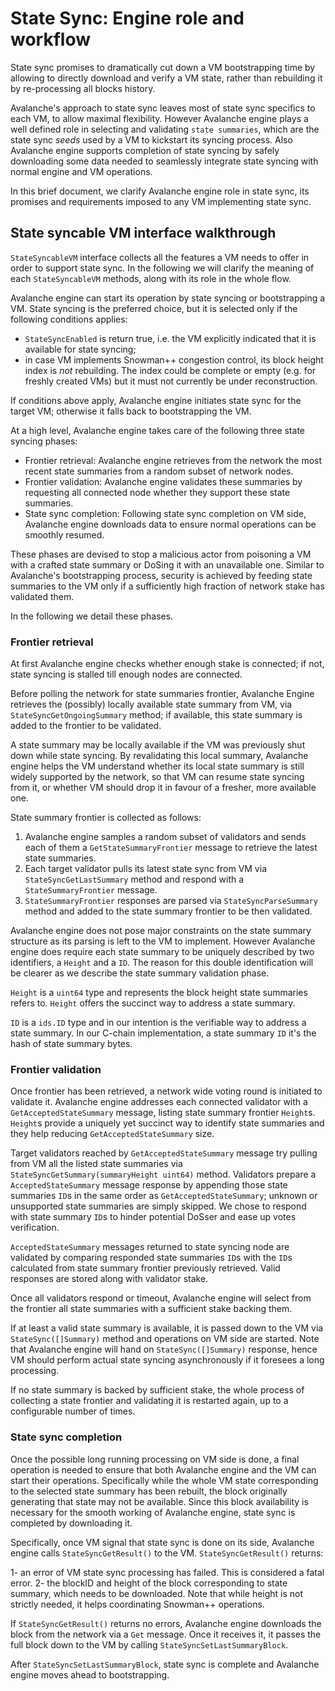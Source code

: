 # State Sync: Engine role and workflow

State sync promises to dramatically cut down a VM bootstrapping time by allowing to directly download and verify a VM state, rather than rebuilding it by re-processing all blocks history.

Avalanche's approach to state sync leaves most of state sync specifics to each VM, to allow maximal flexibility. However Avalanche engine plays a well defined role in selecting and validating `state summaries`, which are the state sync *seeds* used by a VM to kickstart its syncing process. Also Avalanche engine supports completion of state syncing by safely downloading some data needed to seamlessly integrate state syncing with normal engine and VM operations.

In this brief document, we clarify Avalanche engine role in state sync, its promises and requirements imposed to any VM implementing state sync.

## State syncable VM interface walkthrough

`StateSyncableVM` interface collects all the features a VM needs to offer in order to support state sync. In the following we will clarify the meaning of each `StateSyncableVM` methods, along with its role in the whole flow.

Avalanche engine can start its operation by state syncing or bootstrapping a VM. State syncing is the preferred choice, but it is selected only if the following conditions applies:

- `StateSyncEnabled` is return true, i.e. the VM explicitly indicated that it is available for state syncing;
- in case VM implements Snowman++ congestion control, its block height index is *not* rebuilding. The index could be complete or empty (e.g. for freshly created VMs) but it must not currently be under reconstruction.

If conditions above apply, Avalanche engine initiates state sync for the target VM; otherwise it falls back to bootstrapping the VM.

At a high level, Avalanche engine takes care of the following three state syncing phases:

- Frontier retrieval: Avalanche engine retrieves from the network the most recent state summaries from a random subset of network nodes.
- Frontier validation: Avalanche engine validates these summaries by requesting all connected node whether they support these state summaries.
- State sync completion: Following state sync completion on VM side, Avalanche engine downloads data to ensure normal operations can be smoothly resumed.  

These phases are devised to stop a malicious actor from poisoning a VM with a crafted state summary or DoSing it with an unavailable one. Similar to Avalanche's bootstrapping process, security is achieved by feeding state summaries to the VM only if a sufficiently high fraction of network stake has validated them.

In the following we detail these phases.

### Frontier retrieval

At first Avalanche engine checks whether enough stake is connected; if not, state syncing is stalled till enough nodes are connected.

Before polling the network for state summaries frontier, Avalanche Engine retrieves the (possibly) locally available state summary from VM, via `StateSyncGetOngoingSummary` method; if available, this state summary is added to the frontier to be validated.

A state summary may be locally available if the VM was previously shut down while state syncing. By revalidating this local summary, Avalanche engine helps the VM understand whether its local state summary is still widely supported by the network, so that VM can resume state syncing from it, or whether VM should drop it in favour of a fresher, more available one.

State summary frontier is collected as follows:

1. Avalanche engine samples a random subset of validators and sends each of them a `GetStateSummaryFrontier` message to retrieve the latest state summaries.
2. Each target validator pulls its latest state sync from VM via `StateSyncGetLastSummary` method and respond with a `StateSummaryFrontier` message.
3. `StateSummaryFrontier` responses are parsed via `StateSyncParseSummary` method and added to the state summary frontier to be then validated.

Avalanche engine does not pose major constraints on the state summary structure as its parsing is left to the VM to implement. However Avalanche engine does require each state summary to be uniquely described by two identifiers, a `Height` and a `ID`. The reason for this double identification will be clearer as we describe the state summary validation phase.

`Height` is a `uint64` type and represents the block height state summaries refers to. `Height` offers the succinct way to address a state summary.

`ID` is a `ids.ID` type and in our intention is the verifiable way to address a state summary. In our C-chain implementation, a state summary `ID` it's the hash of state summary bytes.

### Frontier validation

Once frontier has been retrieved, a network wide voting round is initiated to validate it. Avalanche engine addresses each connected validator with a `GetAcceptedStateSummary` message, listing state summary frontier `Height`s. `Height`s provide a uniquely yet succinct way to identify state summaries and they help reducing `GetAcceptedStateSummary` size.

Target validators reached by `GetAcceptedStateSummary` message try pulling from VM all the listed state summaries via `StateSyncGetSummary(summaryHeight uint64)` method. Validators prepare a `AcceptedStateSummary` message response by appending those state summaries `ID`s in the same order as  `GetAcceptedStateSummary`; unknown or unsupported state summaries are simply skipped. We chose to respond with state summary `ID`s to hinder potential DoSser and ease up votes verification.

`AcceptedStateSummary` messages returned to state syncing node are validated by comparing responded state summaries `ID`s with the `ID`s calculated from state summary frontier previously retrieved. Valid responses are stored along with validator stake.

Once all validators respond or timeout, Avalanche engine will select from the frontier all state summaries with a sufficient stake backing them.

If at least a valid state summary is available, it is passed down to the VM via `StateSync([]Summary)` method and operations on VM side are started. Note that Avalanche engine will hand on `StateSync([]Summary)` response, hence VM should perform actual state syncing asynchronously if it foresees a long processing.

If no state summary is backed by sufficient stake, the whole process of collecting a state frontier and validating it is restarted again, up to a configurable number of times.

### State sync completion

Once the possible long running processing on VM side is done, a final operation is needed to ensure that both Avalanche engine and the VM can start their operations. Specifically while the whole VM state corresponding to the selected state summary has been rebuilt, the block originally generating that state may not be available. Since this block availability is necessary for the smooth working of Avalanche engine, state sync is completed by downloading it.

Specifically, once VM signal that state sync is done on its side, Avalanche engine calls `StateSyncGetResult()` to the VM. `StateSyncGetResult()` returns:

1- an error of VM state sync processing has failed. This is considered a fatal error.
2- the blockID and height of the block corresponding to state summary, which needs to be downloaded. Note that while height is not strictly needed, it helps coordinating Snowman++ operations.

If `StateSyncGetResult()` returns no errors, Avalanche engine downloads the block from the network via a `Get` message. Once it receives it, it passes the full block down to the VM by calling `StateSyncSetLastSummaryBlock`.

After `StateSyncSetLastSummaryBlock`, state sync is complete and Avalanche engine moves ahead to bootstrapping.
